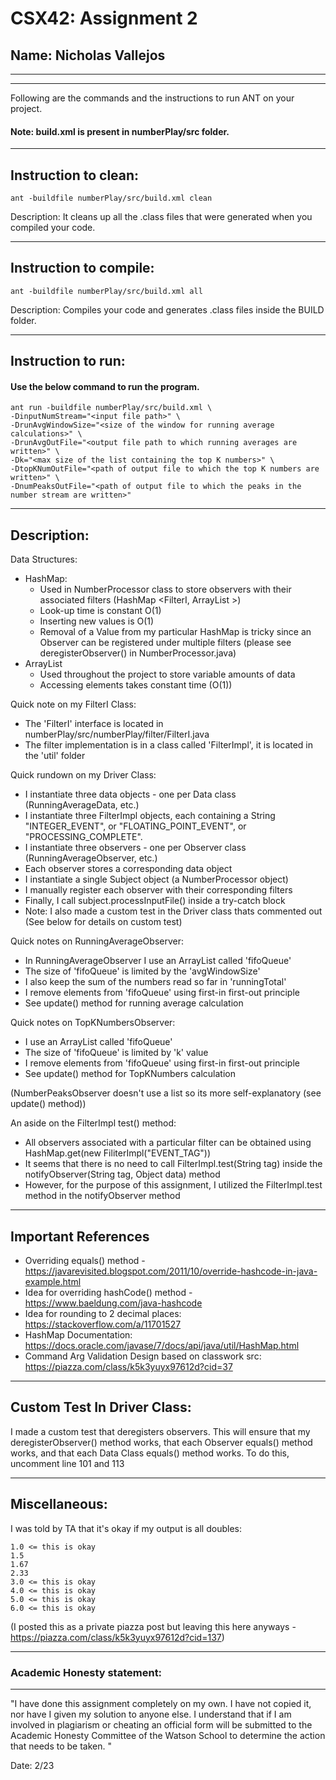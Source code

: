 # CSX42: Assignment 2
## Name: Nicholas Vallejos

-----------------------------------------------------------------------
-----------------------------------------------------------------------


Following are the commands and the instructions to run ANT on your project.
#### Note: build.xml is present in numberPlay/src folder.

-----------------------------------------------------------------------
## Instruction to clean:

```commandline
ant -buildfile numberPlay/src/build.xml clean
```

Description: It cleans up all the .class files that were generated when you
compiled your code.

-----------------------------------------------------------------------
## Instruction to compile:

```commandline
ant -buildfile numberPlay/src/build.xml all
```

Description: Compiles your code and generates .class files inside the BUILD folder.

-----------------------------------------------------------------------
## Instruction to run:

#### Use the below command to run the program.

```commandline
ant run -buildfile numberPlay/src/build.xml \
-DinputNumStream="<input file path>" \
-DrunAvgWindowSize="<size of the window for running average calculations>" \
-DrunAvgOutFile="<output file path to which running averages are written>" \
-Dk="<max size of the list containing the top K numbers>" \
-DtopKNumOutFile="<path of output file to which the top K numbers are written>" \
-DnumPeaksOutFile="<path of output file to which the peaks in the number stream are written>"
```

-----------------------------------------------------------------------
## Description:
Data Structures:
- HashMap:
	- Used in NumberProcessor class to store observers with their associated filters (HashMap <FilterI, ArrayList<ObserverI> >)
	- Look-up time is constant O(1)
	- Inserting new values is O(1)
	- Removal of a Value from my particular HashMap is tricky since an Observer can be registered under multiple filters (please see deregisterObserver() in NumberProcessor.java)
- ArrayList
	- Used throughout the project to store variable amounts of data
	- Accessing elements takes constant time (O(1))

Quick note on my FilterI Class:
- The 'FilterI' interface is located in numberPlay/src/numberPlay/filter/FilterI.java
- The filter implementation is in a class called 'FilterImpl', it is located in the 'util' folder

Quick rundown on my Driver Class:
- I instantiate three data objects - one per Data class (RunningAverageData, etc.)
- I instantiate three FilterImpl objects, each containing a String "INTEGER_EVENT", or "FLOATING_POINT_EVENT", or "PROCESSING_COMPLETE".
- I instantiate three observers - one per Observer class (RunningAverageObserver, etc.)
- Each observer stores a corresponding data object
- I instantiate a single Subject object (a NumberProcessor object)
- I manually register each observer with their corresponding filters
- Finally, I call subject.processInputFile() inside a try-catch block
- Note: I also made a custom test in the Driver class thats commented out (See below for details on custom test)

Quick notes on RunningAverageObserver:
- In RunningAverageObserver I use an ArrayList called 'fifoQueue'
- The size of 'fifoQueue' is limited by the 'avgWindowSize'
- I also keep the sum of the numbers read so far in 'runningTotal'
- I remove elements from 'fifoQueue' using first-in first-out principle
- See update() method for running average calculation

Quick notes on TopKNumbersObserver:
- I use an ArrayList called 'fifoQueue'
- The size of 'fifoQueue' is limited by 'k' value
- I remove elements from 'fifoQueue' using first-in first-out principle
- See update() method for TopKNumbers calculation

(NumberPeaksObserver doesn't use a list so its more self-explanatory (see update() method))

An aside on the FilterImpl test() method:
- All observers associated with a particular filter can be obtained using HashMap.get(new FiliterImpl("EVENT_TAG"))
- It seems that there is no need to call FilterImpl.test(String tag) inside the notifyObserver(String tag, Object data) method
- However, for the purpose of this assignment, I utilized the FilterImpl.test method in the notifyObserver method

-----------------------------------------------------------------------
## Important References
- Overriding equals() method - https://javarevisited.blogspot.com/2011/10/override-hashcode-in-java-example.html
- Idea for overriding hashCode() method - https://www.baeldung.com/java-hashcode
- Idea for rounding to 2 decimal places: https://stackoverflow.com/a/11701527
- HashMap Documentation: https://docs.oracle.com/javase/7/docs/api/java/util/HashMap.html
- Command Arg Validation Design based on classwork src: https://piazza.com/class/k5k3yuyx97612d?cid=37

-----------------------------------------------------------------------
## Custom Test In Driver Class:
I made a custom test that deregisters observers. This will ensure that my deregisterObserver() method works, that each Observer equals() method works, and that each Data Class equals() method works. To do this, uncomment line 101 and 113

-----------------------------------------------------------------------
## Miscellaneous:
I was told by TA that it's okay if my output is all doubles:
```
1.0 <= this is okay
1.5
1.67
2.33
3.0 <= this is okay
4.0 <= this is okay
5.0 <= this is okay
6.0 <= this is okay
```
(I posted this as a private piazza post but leaving this here anyways - https://piazza.com/class/k5k3yuyx97612d?cid=137)

-----------------------------------------------------------------------
### Academic Honesty statement:
-----------------------------------------------------------------------

"I have done this assignment completely on my own. I have not copied
it, nor have I given my solution to anyone else. I understand that if
I am involved in plagiarism or cheating an official form will be
submitted to the Academic Honesty Committee of the Watson School to
determine the action that needs to be taken. "

Date: 2/23
